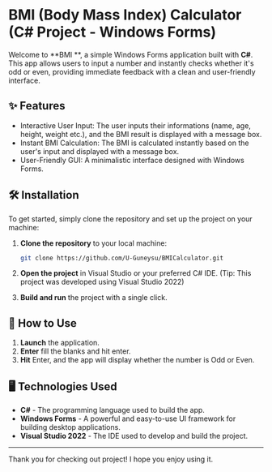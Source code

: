 # BMI (Body Mass Index) Calculator (C# Project - Windows Forms)

Welcome to **BMI **, a simple Windows Forms application built with **C#**. This app allows users to input a number and instantly checks whether it's odd or even, providing immediate feedback with a clean and user-friendly interface.

## ✨ Features

- Interactive User Input: The user inputs their informations (name, age, height, weight etc.), and the BMI result is displayed with a message box.
- Instant BMI Calculation: The BMI is calculated instantly based on the user's input and displayed with a message box.
- User-Friendly GUI: A minimalistic interface designed with Windows Forms.

## 🛠 Installation

To get started, simply clone the repository and set up the project on your machine:

1. **Clone the repository** to your local machine:
   ```bash
   git clone https://github.com/U-Guneysu/BMICalculator.git
   ```

2. **Open the project** in Visual Studio or your preferred C# IDE. (Tip: This project was developed using Visual Studio 2022)

3. **Build and run** the project with a single click.

## 🚀 How to Use

1. **Launch** the application.
2. **Enter** fill the blanks and hit enter.
3. **Hit** Enter, and the app will display whether the number is Odd or Even.

## 🖥 Technologies Used

- **C#** - The programming language used to build the app.
- **Windows Forms** - A powerful and easy-to-use UI framework for building desktop applications.
- **Visual Studio 2022** - The IDE used to develop and build the project.

---

Thank you for checking out project! I hope you enjoy using it. 
